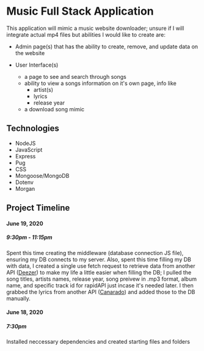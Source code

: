 # Music Full Stack Application
This application will mimic a music website downloader; unsure if I will integrate actual mp4 files but abilities I would like to create are:<br>

- Admin page(s) that has the ability to create, remove, and update data on the website

- User Interface(s)
    - a page to see and search through songs
    - ability to view a songs information on it's own page, info like
        - artist(s)
        - lyrics
        - release year
    - a download song mimic

## Technologies
- NodeJS
- JavaScript
- Express
- Pug
- CSS
- Mongoose/MongoDB
- Dotenv
- Morgan

## Project Timeline
#### June 19, 2020
##### 9:30pm - 11:15pm
Spent this time creating the middleware (database connection JS file), ensuring my DB connects to my server. Also, spent this time filling my DB with data, I created a single use fetch request to retrieve data from another API ([Deezer](https://rapidapi.com/deezerdevs/api/deezer-1?endpoint=53aa5087e4b0a798dbd1a615)) to make my life a little easier when filling the DB; I pulled the song titles, artists names, release year, song preivew in .mp3 format, album name, and specific track id for rapidAPI just incase it's needed later. I then grabbed the lyrics from another API ([Canarado](https://rapidapi.com/canarado/api/canarado-lyrics)) and added those to the DB manually.

#### June 18, 2020
##### 7:30pm
Installed neccessary dependencies and created starting files and folders 